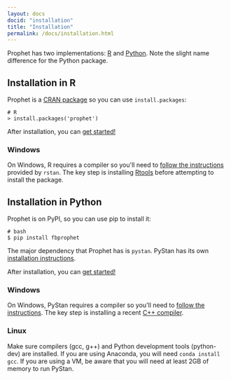 ```yaml
---
layout: docs
docid: "installation"
title: "Installation"
permalink: /docs/installation.html
---
```


Prophet has two implementations: [R](#installation-in-r) and [Python](#installation-in-python).  Note the slight name difference for the Python package.

## Installation in R

Prophet is a [CRAN package](https://cran.r-project.org/package=prophet) so you can use `install.packages`:

```
# R
> install.packages('prophet')
```

After installation, you can [get started!](quick_start.html#r-api)

### Windows

On Windows, R requires a compiler so you'll need to [follow the instructions](https://github.com/stan-dev/rstan/wiki/Installing-RStan-on-Windows) provided by `rstan`.  The key step is installing [Rtools](http://cran.r-project.org/bin/windows/Rtools/) before attempting to install the package.

## Installation in Python

Prophet is on PyPI, so you can use pip to install it:

```
# bash
$ pip install fbprophet
```

The major dependency that Prophet has is `pystan`.   PyStan has its own [installation instructions](http://pystan.readthedocs.io/en/latest/installation_beginner.html).

After installation, you can [get started!](quick_start.html#python-api)

### Windows

On Windows, PyStan requires a compiler so you'll need to [follow the instructions](http://pystan.readthedocs.io/en/latest/windows.html).  The key step is installing a recent [C++ compiler](http://landinghub.visualstudio.com/visual-cpp-build-tools).

### Linux

Make sure compilers (gcc, g++) and Python development tools (python-dev) are installed. If you are using Anaconda, you will need `conda install gcc`. If you are using a VM, be aware that you will need at least 2GB of memory to run PyStan.
